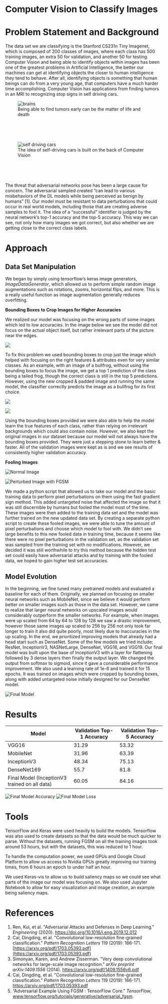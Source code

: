 # Computer Vision to Classify Images

# Problem Statement and Background

The data set we are classifying is the Stanford CS231n Tiny Imagenet, which is composed of 200 classes of images, where each class has 500 training images, an extra 50 for validation, and another 50 for testing. Computer Vision and being able to identify objects within images has been one of the greatest problems in Artificial Intelligence, the better our machines can get at identifying objects the closer to human intelligence they tend to behave. After all, identifying objects is something that human beings can do from a very young age, that computers have a much harder time accomplishing. Computer Vision has applications from finding tumors in an MRI to recognizing stop signs in self driving cars.

<figure>
  <img
  src="imgs/brains.jpeg"
  alt="brains">
  <figcaption>Being able to find tumors early can be the matter of life and death</figcaption>
</figure>

<br>
<br>
<br>


<figure>
  <img
  src="imgs/self_driving.jpeg"
  alt="self driving cars">
  <figcaption>The idea of self-driving cars is built on the back of Computer Vision</figcaption>
</figure>

<br>
<br>
<br>


The threat that adversarial networks pose has been a large cause for concern. The adversarial sampled created “can lead to various misbehaviors of the DL models while being perceived as benign by humans” [1]. Our model must be resistant to data perturbations that could occur in real world models, including those that are creating adverse samples to fool it. The idea of a “successful” identifier is judged by the neural network’s top-1 accuracy and the top-5 accuracy. This way we can see, not only how many images we got correct, but also whether we are getting close to the correct class labels. 

# Approach
## Data Set Manipulation

We began by simply using tensorflow’s keras image generators, *ImageDataGenerator*, which allowed us to perform simple random image augmentations such as rotations, zooms, horizontal flips, and more. This is a really useful function as image augmentation generally reduces overfitting. 

**Bounding Boxes** **to Crop Images for Higher Accuracies**

We realized our model was focusing on the wrong parts of some images which led to low accuracies. In the image below we see the model did not focus on the actual object itself, but rather irrelevant parts of the picture near the edges.

![](imgs/bounding_box.png)


To fix this problem we used bounding boxes to crop just the image which helped with focusing on the right features & attributes even for very similar classes. As an example, with an image of a bullfrog, without using the bounding boxes to focus the image, we get a top 1 prediction of the class being a tailed frog, though the correct class is still in the top 5 predictions. However, using the new cropped & padded image and running the same model, the classifier correctly predicts the image as a bullfrog for its first choice. 


![](imgs/before_crop.png)



![](imgs/after_crop.png)


Using the bounding boxes provided we were also able to help the model learn the true features of each class, rather than relying on irrelevant backgrounds which could also contain noise. However, we also kept the original images in our dataset because our model will not always have the bounding boxes provided. They were just a stepping stone to learn better & faster. All of the validation images were kept as is and we see results of consistently higher validation accuracy.


**Fooling** **Images**



![Normal Image](imgs/before_fgsm.jpeg)




![Perturbed Image with FGSM](imgs/after_fgsm.jpeg)


We made a python script that allowed us to take our model and the basic training data to perform pixel perturbations on them using the fast gradient sign method. This added untargeted noise that affected the image so that it was still discernible by humans but fooled the model most of the time. These images were then added to the training data set and the model was further trained on the new updated data set. By creating a separate python script to create these fooled images, we were able to tune the amount of pixel perturbations and choose which model to fool with. We didn’t see large benefits to this new fooled data in training time, because it seems like there were no pixel perturbations in the validation set, as the validation set was sampled from the training set with no modifications. However, we decided it was still worthwhile to try this method because the hidden test set could easily have adversarial attacks and by training with the fooled data, we hoped to gain higher test set accuracies.


## Model Evolution

In the beginning, we fine tuned many pretrained models and evaluated a baseline for each of them. Originally, we planned on focusing on smaller neural networks such as MobileNet, since we believe it would perform better on smaller images such as those in the data set. However, we came to realize that larger neural networks on upscaled images would considerably outperform the smaller networks. For example, when images were up scaled from 64 by 64 to 128 by 128 we saw a drastic improvement, however those same images up scaled to 256 by 256 not only took far longer to train it also did quite poorly, most likely due to inaccuracies in the up scaling. In the end, we prioritized improving models that already had a head start such as DenseNet. Some of the few models we tried include; ResNet, InceptionV3, NASNetLarge, DenseNet, VGG16, and VGG19. Our final model was built upon the base of InceptionV3 with a layer for flattening followed by 3 dense layers then finally the output layer. We changed the output from softmax to sigmoid, since it gave a considerable performance improvement. We also used a learning rate of 1e-6 and trained it for 15 epochs. It was trained on images which were cropped by bounding boxes, along with added untargeted noise initially designed for our DenseNet model.


![Final Model](imgs/final_model.png)




# Results
| Model                                         | Validation Top-1 Accuracy | Validation Top-5 Accuracy |
| --------------------------------------------- | ------------------------- | ------------------------- |
| VGG16                                         | 31.29                     | 53.32                     |
| MobileNet                                     | 31.96                     | 63.39                     |
| InceptionV3                                   | 48.34                     | 75.13                     |
| DenseNet169                                   | 55.7                      | 81.8                      |
| Final Model (InceptionV3 trained on all data) | 60.05                     | 84.16                     |



![Final Model Accuracy](imgs/acc.jpeg)
![Final Model Loss](imgs/loss.jpeg)

# Tools

TensorFlow and Keras were used heavily to build the models. Tensorflow was also used to create datasets so that the data would be much quicker to parse. Without the datasets, running FGSM on all the training images took around 53 hours, but with the datasets, this was reduced to 1 hour.

To handle the computation power, we used GPUs and Google Cloud Platform to allow us access to Nvidia GPUs greatly improving our training times, from 6 hours an epoch to under half an hour.

We used Keras-vis to allow us to build saliency maps so we could see what parts of the image our model was focusing on. We also used Jupyter Notebook to allow for easy visualization and image creation, an example being saliency maps.

# References
1. Ren, Kui, et al. "Adversarial Attacks and Defenses in Deep Learning." *Engineering* (2020). https://doi.org/10.1016/j.eng.2019.12.012
2. Cai, Dingding, et al. "Convolutional low-resolution fine-grained classification." *Pattern Recognition Letters* 119 (2019): 166-171. [https://arxiv.org/pdf/1703.05393.pdf](https://arxiv.org/pdf/1703.05393.pdf)
3. Simonyan, Karen, and Andrew Zisserman. "Very deep convolutional networks for large-scale image recognition." *arXiv preprint arXiv:1409.1556* (2014). https://arxiv.org/pdf/1409.1556v6.pdf
4. Cai, Dingding, et al. "Convolutional low-resolution fine-grained classification." *Pattern Recognition Letters* 119 (2019): 166-171. https://arxiv.org/pdf/1703.05393.pdf
5. “Adversarial Example Using FGSM  :   TensorFlow Core.” *TensorFlow*, www.tensorflow.org/tutorials/generative/adversarial_fgsm.



